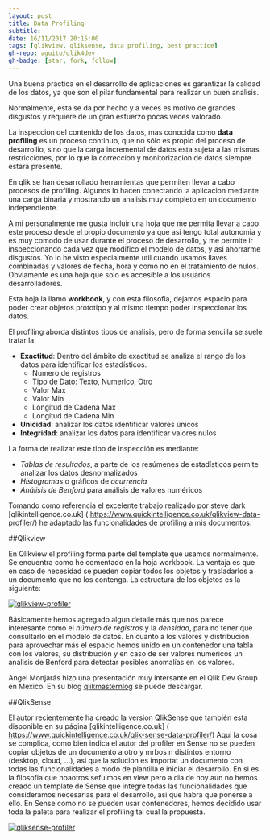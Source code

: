 ```yaml
---
layout: post
title: Data Profiling
subtitle: 
date: 16/11/2017 20:15:00
tags: [qlikview, qliksense, data profiling, best practice]
gh-repo: aguito/qlik4dev
gh-badge: [star, fork, follow]
---
```


Una buena practica en el desarrollo de aplicaciones es garantizar la calidad de los datos, ya que son el pilar fundamental para realizar un buen analisis.

Normalmente, esta se da por hecho y a veces es motivo de grandes disgustos y requiere de un gran esfuerzo pocas veces valorado.

La inspeccion del contenido de los datos, mas conocida como __data profiling__ es un proceso continuo, que no sólo es propio del proceso de desarrollio, sino que la carga incremental de datos esta sujeta a las mismas restricciones, por lo que la correccion y monitorizacion de datos siempre estará presente.

En qlik se han desarrollado herramientas que permiten llevar a cabo procesos de profiling. Algunos lo hacen conectando la aplicacion mediante una carga binaria y mostrando un analisis muy completo en un documento independiente.

A mi personalmente me gusta incluir una hoja que me permita llevar a cabo este proceso desde el propio documento ya que asi tengo total autonomia y es muy comodo de usar durante el proceso de desarrollo, y me permite ir inspeccionando cada vez que modifico el modelo de datos, y asi ahorrarme disgustos. Yo lo he visto especialmente util cuando usamos llaves combinadas y valores de fecha, hora y como no en el tratamiento de nulos.
Obviamente es una hoja que solo es accesible a los usuarios desarrolladores.

Esta hoja la llamo __workbook__, y con esta filosofia, dejamos espacio para poder crear objetos prototipo y al mismo tiempo poder inspeccionar los datos.

El profiling aborda distintos tipos de analisis, pero de forma sencilla se suele tratar la:

+ __Exactitud__: Dentro del ámbito de exactitud se analiza el rango de los datos para identificar los estadísticos.
    + Numero de registros
    + Tipo de Dato: Texto, Numerico, Otro
    + Valor Max
    + Valor Min
    + Longitud de Cadena Max
    + Longitud de Cadena Min
+ __Unicidad__: analizar los datos identificar valores únicos
+ __Integridad__: analizar los datos para identificar valores nulos

La forma de realizar este tipo de inspección es mediante:

+ _Tablas de resultados_, a parte de los resúmenes de estadísticos permite analizar los datos desnormalizados
+ _Histogramas_ o gráficos de _ocurrencia_
+ _Análisis de Benford_ para análisis de valores numéricos


Tomando como referencia el excelente trabajo realizado por steve dark [qlikintelligence.co.uk] (
https://www.quickintelligence.co.uk/qlikview-data-profiler/) he adaptado las funcionalidades de profiling a mis documentos.

##Qlikview

En Qlikview el profiling forma parte del template que usamos normalmente. Se encuentra como he comentado en la hoja workbook. La ventaja es que en caso de necesidad se pueden copiar todos los objetos y trasladarlos a un documento que no los contenga. La estructura de los objetos es la siguiente:

[![qlikview-profiler]({{site.url}}/img/blog/qlikview_profiler.PNG )]({{site.url}}/img/blog/qlikview_profiler.PNG )

Básicamente hemos agregado algun detalle más que nos parece interesante como el _número de registros_ y la _densidad_, para no tener que consultarlo en el modelo de datos.
En cuanto a los valores y distribución para aprovechar más el espacio hemos unido en un contenedor una tabla con los valores, su distribución y en caso de ser valores numericos un análisis de Benford para detectar posibles anomalías en los valores.

Angel Monjarás hizo una presentación muy intersante en el Qlik Dev Group en Mexico. En su blog [qlikmasternlog](http://qlikmasterblog.wordpress.com/) se puede descargar.

##QlikSense

El autor recientemente ha creado la version QlikSense que también esta disponible en su página [qlikintelligence.co.uk] (
https://www.quickintelligence.co.uk/qlik-sense-data-profiler/)
Aqui la cosa se complica, como bien indica el autor del profiler en Sense no se pueden copiar objetos de un documento a otro y mrbos n distintos entorno (desktop, cloud, ...), asi que la solucion es importat un documento con todas las funcionalidades a modo de plantilla e iniciar el desarrollo. En si es la filosofia que noaotros sefuimos en view pero a dia de hoy aun no hemos creado un template de Sense que integre todas las funcionalidades que consideramos necesarias para el desarrollo, asi que habra que ponerse a ello. En Sense como  no se pueden usar contenedores, hemos decidido usar toda la paleta para realizar el profiling tal cual la propuesta.

[![qliksense-profiler]({{site.url}}/img/blog/qliksense_profiler.PNG )]({{site.url}}/img/blog/qliksense_profiler.PNG )
